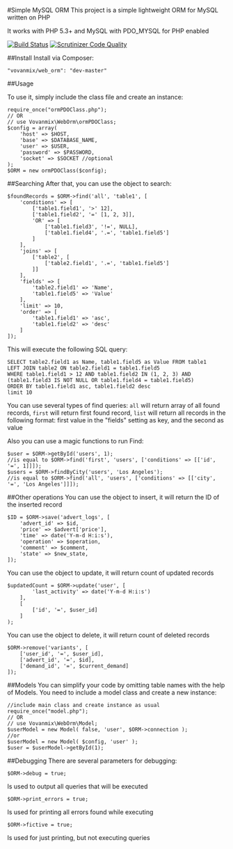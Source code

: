 #Simple MySQL ORM
This project is a simple lightweight ORM for MySQL written on PHP

It works with PHP 5.3+ and MySQL with PDO_MYSQL for PHP enabled


[![Build Status](https://scrutinizer-ci.com/g/vovanmix/web_orm/badges/build.png?b=master)](https://scrutinizer-ci.com/g/vovanmix/web_orm/build-status/master)
[![Scrutinizer Code Quality](https://scrutinizer-ci.com/g/vovanmix/web_orm/badges/quality-score.png?b=master)](https://scrutinizer-ci.com/g/vovanmix/web_orm/?branch=master)


##Install
Install via Composer:
```
"vovanmix/web_orm": "dev-master"
```

##Usage

To use it, simply include the class file and create an instance:
```
require_once("ormPDOClass.php");
// OR
// use Vovanmix\WebOrm\ormPDOClass;
$config = array(
	'host' => $HOST,
	'base' => $DATABASE_NAME,
	'user' => $USER,
	'password' => $PASSWORD,
	'socket' => $SOCKET //optional
);
$ORM = new ormPDOClass($config);
```
##Searching
After that, you can use the object to search:
```
$foundRecords = $ORM->find('all', 'table1', [
	'conditions' => [
		['table1.field1', '>' 12],
		['table1.field2', '=' [1, 2, 3]],
		'OR' => [
			['table1.field3', '!=', NULL],
			['table1.field4', '.=', 'table1.field5']
		]
	],
	'joins' => [
		['table2', [
			['table2.field1', '.=', 'table1.field5']
		]]
	],
	'fields' => [
		'table2.field1' => 'Name',
		'table1.field5' => 'Value'
	],
	'limit' => 10,
	'order' => [
		'table1.field1' => 'asc',
		'table1.field2' => 'desc'
	]
]);
```
This will execute the following SQL query:
```
SELECT table2.field1 as Name, table1.field5 as Value FROM table1
LEFT JOIN table2 ON table2.field1 = table1.field5
WHERE table1.field1 > 12 AND table1.field2 IN (1, 2, 3) AND (table1.field3 IS NOT NULL OR table1.field4 = table1.field5)
ORDER BY table1.field1 asc, table1.field2 desc
limit 10
```
You can use several types of find queries:
`all` will return array of all found records,
`first` will return first found record,
`list` will return all records in the following format: first value in the "fields" setting as key, and the second as value

Also you can use a magic functions to run Find:
```
$user = $ORM->getById('users', 1);
//is equal to $ORM->find('first', 'users', ['conditions' => [['id', '=', 1]]]);
$users = $ORM->findByCity('users', 'Los Angeles');
//is equal to $ORM->find('all', 'users', ['conditions' => [['city', '=', 'Los Angeles']]]);
 ```
##Other operations
You can use the object to insert, it will return the ID of the inserted record
```
$ID = $ORM->save('advert_logs', [
	'advert_id' => $id,
	'price' => $advert['price'],
	'time' => date('Y-m-d H:i:s'),
	'operation' => $operation,
	'comment' => $comment,
	'state' => $new_state,
]);
```
You can use the object to update, it will return count of updated records
```
$updatedCount = $ORM->update('user', [
		'last_activity' => date('Y-m-d H:i:s')
	],
	[
		['id', '=', $user_id]
	]
);
```
You can use the object to delete, it will return count of deleted records
```
$ORM->remove('variants', [
	['user_id', '=', $user_id],
	['advert_id', '=', $id],
	['demand_id', '=', $current_demand]
]);
```
##Models
You can simplify your code by omitting table names with the help of Models. You need to include a model class and create a new instance:
```
//include main class and create instance as usual
require_once("model.php");
// OR
// use Vovanmix\WebOrm\Model;
$userModel = new Model( false, 'user', $ORM->connection );
//or
$userModel = new Model( $config, 'user' );
$user = $userModel->getById(1);
```


##Debugging
There are several parameters for debugging:
```
$ORM->debug = true;
```
Is used to output all queries that will be executed
```
$ORM->print_errors = true;
```
Is used for printing all errors found while executing
```
$ORM->fictive = true;
```
Is used for just printing, but not executing queries